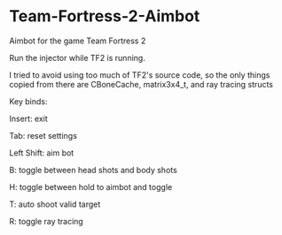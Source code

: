 # Team-Fortress-2-Aimbot
Aimbot for the game Team Fortress 2

Run the injector while TF2 is running.

I tried to avoid using too much of TF2's source code, so the only things copied from there are CBoneCache, matrix3x4_t, and ray tracing structs


Key binds:

Insert: exit

Tab: reset settings

Left Shift: aim bot

B: toggle between head shots and body shots

H: toggle between hold to aimbot and toggle

T: auto shoot valid target

R: toggle ray tracing
